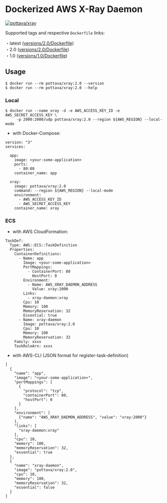 # Dockerized AWS X-Ray Daemon

[![pottava/xray](http://dockeri.co/image/pottava/xray)](https://hub.docker.com/r/pottava/xray/)


Supported tags and respective `Dockerfile` links:

・latest ([versions/2.0/Dockerfile](https://github.com/pottava/dockerized-aws-x-ray/blob/master/versions/2.0/Dockerfile))  
・2.0 ([versions/2.0/Dockerfile](https://github.com/pottava/dockerized-aws-x-ray/blob/master/versions/2.0/Dockerfile))  
・1.0 ([versions/1.0/Dockerfile](https://github.com/pottava/dockerized-aws-x-ray/blob/master/versions/1.0/Dockerfile))  


## Usage

```
$ docker run --rm pottava/xray:2.0 --version
$ docker run --rm pottava/xray:2.0 --help
```

### Local

```
$ docker run --name xray -d -e AWS_ACCESS_KEY_ID -e AWS_SECRET_ACCESS_KEY \
     -p 2000:2000/udp pottava/xray:2.0 --region ${AWS_REGION} --local-mode
```

* with Docker-Compose:

```
version: "3"
services:

  app:
    image: <your-some-application>
    ports:
      - 80:80
    container_name: app

  xray:
    image: pottava/xray:2.0
    command: --region ${AWS_REGION} --local-mode
    environment:
      - AWS_ACCESS_KEY_ID
      - AWS_SECRET_ACCESS_KEY
    container_name: xray
```

### ECS

* with AWS CloudFormation:

```
TaskDef:
  Type: AWS::ECS::TaskDefinition
  Properties:
    ContainerDefinitions:
      - Name: app
        Image: <your-some-application>
        PortMappings: 
          - ContainerPort: 80
            HostPort: 0
        Environment:
          - Name: AWS_XRAY_DAEMON_ADDRESS
            Value: xray:2000
        Links:
          - xray-daemon:xray
        Cpu: 10
        Memory: 100
        MemoryReservation: 32
        Essential: true
      - Name: xray-daemon
        Image: pottava/xray:2.0
        Cpu: 10
        Memory: 100
        MemoryReservation: 32
    Family: xxxx
    TaskRoleArn: xxxx
```

* with AWS-CLI (JSON format for register-task-definition)

```
[
  {
    "name": "app",
    "image": "<your-some-application>",
    "portMappings": [
      {
        "protocol": "tcp",
        "containerPort": 80,
        "hostPort": 0
      }
    ],
    "environment": [
      {"name": "AWS_XRAY_DAEMON_ADDRESS", "value": "xray:2000"}
    ],
    "links": [
      "xray-daemon:xray"
    ],
    "cpu": 10,
    "memory": 100,
    "memoryReservation": 32,
    "essential": true
  },
  {
    "name": "xray-daemon",
    "image": "pottava/xray:2.0",
    "cpu": 10,
    "memory": 100,
    "memoryReservation": 32,
    "essential": false
  }
]
```
